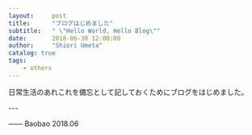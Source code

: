 ```yaml
---
layout:     post
title:      "ブログはじめました"
subtitle:   " \"Hello World, Hello Blog\""
date:       2018-06-30 12:00:00
author:     "Shiori Umeta"
catalog: true
tags:
    - others
---
```


日常生活のあれこれを備忘として記しておくためにブログをはじめました。

<p id = "build"></p>
---

—— Baobao 2018.06
